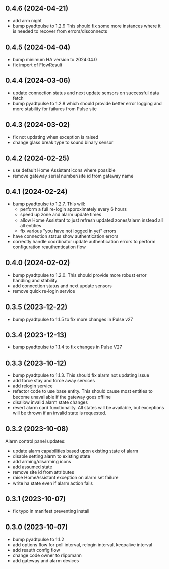 ## 0.4.6 (2024-04-21)

* add arm night
* bump pyadtpulse to 1.2.9
  This should fix some more instances where it is needed to recover from errors/disconnects
  
## 0.4.5 (2024-04-04)

* bump minimum HA version to 2024.04.0
* fix import of FlowResult

## 0.4.4 (2024-03-06)

* update connection status and next update sensors on successful data fetch
* bump pyadtpulse to 1.2.8 which should provide better error logging and more stability for failures from Pulse site

## 0.4.3 (2024-03-02)

* fix not updating when exception is raised
* change glass break type to sound binary sensor

## 0.4.2 (2024-02-25)

* use default Home Assistant icons where possible
* remove gateway serial number/site id from gateway name

## 0.4.1 (2024-02-24)

* bump pyadtpulse to 1.2.7.
  This will:
  * perform a full re-login approximately every 6 hours
  * speed up zone and alarm update times
  * allow Home Assistant to just refresh updated zones/alarm instead all all entities
  * fix various "you have not logged in yet" errors
* have connection status show authentication errors
* correctly handle coordinator update authentication errors to perform configuration reauthentication flow

## 0.4.0 (2024-02-02)

* bump pyadtpulse to 1.2.0.  This should provide more robust error handling and stability
* add connection status and next update sensors
* remove quick re-login service

## 0.3.5 (2023-12-22)

* bump pyadtpulse to 1.1.5 to fix more changes in Pulse v27

## 0.3.4 (2023-12-13)

* bump pyadtpulse to 1.1.4 to fix changes in Pulse V27

## 0.3.3 (2023-10-12)

* bump pyadtpulse to 1.1.3.  This should fix alarm not updating issue
* add force stay and force away services
* add relogin service
* refactor code to use base entity.  This should cause most entities to become unavailable if the gateway goes offline
* disallow invalid alarm state changes
* revert alarm card functionality.  All states will be available, but exceptions will be thrown if an invalid state is requested.

## 0.3.2 (2023-10-08)

Alarm control panel updates:
* update alarm capabilities based upon existing state of alarm
* disable setting alarm to existing state
* add arming/disarming icons
* add assumed state
* remove site id from attributes
* raise HomeAssistant exception on alarm set failure
* write ha state even if alarm action fails

## 0.3.1 (2023-10-07)

* fix typo in manifest preventing install

## 0.3.0 (2023-10-07)

* bump pyadtpulse to 1.1.2
* add options flow for poll interval, relogin interval, keepalive interval
* add reauth config flow
* change code owner to rlippmann
* add gateway and alarm devices
